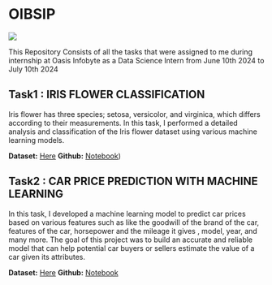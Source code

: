 # OIBSIP
![](https://miro.medium.com/v2/resize:fit:1400/1*_q8fjNLfU0S_y3A7tHyX3g.png)

This Repository Consists of all the tasks that were assigned to me during internship at Oasis Infobyte as a Data Science Intern from June 10th 2024 to July 10th 2024

## Task1 : IRIS FLOWER CLASSIFICATION
Iris flower has three species; setosa, versicolor, and virginica, which differs according to their measurements.
In this task, I performed a detailed analysis and classification of the Iris flower dataset using various machine learning models.

**Dataset:** [Here](https://www.kaggle.com/datasets/saurabh00007/iriscsv)
**Github:** [Notebook](https://github.com/Ayushsharma707/OIBSIP/blob/main/Iris%20Flower%20Classification/Notebook.ipynb))

## Task2 : CAR PRICE PREDICTION WITH MACHINE LEARNING
In this task, I developed a machine learning model to predict car prices based on various features such as like the goodwill of the brand of the car, features of the car, horsepower and the mileage it gives , model, year, and many more. 
The goal of this project was to build an accurate and reliable model that can help potential car buyers or sellers estimate the value of a car given its attributes.

**Dataset:** [Here](https://www.kaggle.com/datasets/vijayaadithyanvg/car-price-predictionused-cars)
**Github:** [Notebook](https://github.com/Ayushsharma707/OIBSIP/blob/main/Iris%20Flower%20Classification/Notebook.ipynb)




